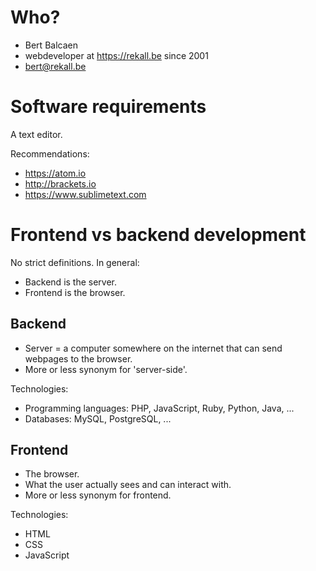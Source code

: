 # Who?

- Bert Balcaen
- webdeveloper at https://rekall.be since 2001
- bert@rekall.be

# Software requirements

A text editor.

Recommendations:

- https://atom.io
- http://brackets.io
- https://www.sublimetext.com

# Frontend vs backend development

No strict definitions. In general:

- Backend is the server.
- Frontend is the browser.

## Backend

- Server = a computer somewhere on the internet that can send webpages to the browser.
- More or less synonym for 'server-side'.

Technologies:

- Programming languages: PHP, JavaScript, Ruby, Python, Java, ...
- Databases: MySQL, PostgreSQL, ...

## Frontend

- The browser.
- What the user actually sees and can interact with.
- More or less synonym for frontend.

Technologies:

- HTML
- CSS
- JavaScript
